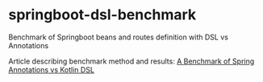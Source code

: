 # springboot-dsl-benchmark
Benchmark of Springboot beans and routes definition with DSL vs Annotations

Article describing benchmark method and results: [A Benchmark of Spring Annotations vs Kotlin DSL](https://towardsdatascience.com/a-benchmark-of-spring-annotations-vs-kotlin-dsl-209f54294325?sk=0484b86f227d729e3e506c0ecb3bdf27)
